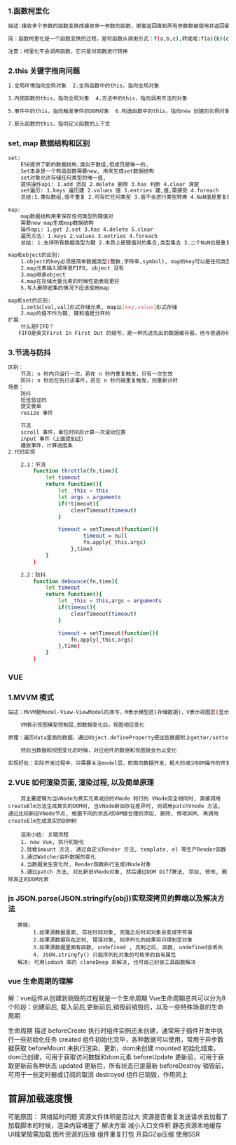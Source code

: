 ### 1.函数柯里化

```bash
描述:接收多个参数的函数变换成接收单一参数的函数，嵌套返回直到所有参数都被使用并返回最终结果。

简：函数柯里化是一个函数变换的过程，是将函数从调用方式：f(a,b,c),转成成:f(a)(b)(c)

注意：柯里化不会调用函数，它只是对函数进行转换

```

### 2.this 关键字指向问题

```bash
1.全局环境指向全局对象  2.全局函数中的this，指向全局对象

3.内部函数的this，指向全局对象  4.方法中的this，指向调用方法的对象

5.事件中的this，指向触发事件的DOM对象  6.构造函数中的this，指向new 创建的实例对象

7.箭头函数的this，指向定义函数的上下文

```

### set, map 数据结构和区别

```bash
set:
    ES6提供了新的数据结构,类似于数组,但成员是唯一的,
    Set本身是一个构造函数需要new, 用来生成set数据结构
    set对象允许存储任何类型的唯一值,
    提供操作api: 1.add 添加 2.delete 删除 3.has 判断 4.clear 清楚
    set遍历: 1.keys 遍历建 2.values 值 3.entries 建,值,需接受 4.foreach
    总结:1.类似数组,值不重复 2.可存贮任何类型 3.值不会进行类型转换 4.NaN值是重复的 5.undefined 被存储

map:
    map数据结构用来保存任何类型的键值对
    需要new map生成map数据结构
    操作api: 1.get 2.set 3.has 4.delete 5.clear
    遍历方法: 1.keys 2.values 3.entries 4.foreach
    总结: 1.支持所有数据类型为键 2.本质上是键值对的集合,类型集合 3.二个NaN也是重复的 4.NaN和undefined都可以被存

map和object的区别:
    1.object的key必须是简单数据类型(整数,字符串,symbol), map的key可以是任何类型
    2.map元素插入顺序是FIFO, object 没有
    3.map继承object
    4.map在存储大量元素的时候性能表现更好
    5.写入删除密集的情况下应该使用map

map和set的区别:
    1.set以[val,val]形式存储元素, map以[key,value]形式存储
    2.map的值不作为键, 键和值是分开的
扩展:
    什么是FIFO？
　　FIFO是英文First In First Out 的缩写，是一种先进先出的数据缓存器，他与普通存储器的区别是没有外部读写地址线，这样使用起来非常简单，但缺点就是只能顺序写入数据，顺序的读出数据，其数据地址由内部读写指针自动加1完成，不能像普通存储器那样可以由地址线决定读取或写入某个指定的地址

```

### 3.节流与防抖

```bash
区别：
    节流: n 秒内只运行一次，若在 n 秒内重复触发，只有一次生效
    防抖: n 秒后在执行该事件，若在 n 秒内被重复触发，则重新计时
场景：
    防抖
    短信验证码
    提交表单
    resize 事件

    节流
    scroll 事件，单位时间后计算一次滚动位置
    input 事件（上面提到过）
    播放事件，计算进度条
2.代码实现

    2.1：节流
        function throttle(fn,time){
            let timeout
            return function(){
                let _this = this
                let args = arguments
                if(!timeout){
                    clearTimeout(timeout)
                }

                timeout = setTimeout(function(){
                        timeout = null
                        fn.apply(_this.args)
                    },time)
            }
        }

    2.2：防抖
        function debounce(fn,time){
            let timeout
            return function(){
                let _this = this,args = arguments
                if(timeout){
                    clearTimeout(timeout)
                }

                timeout = setTimeout(function(){
                    fn.apply(_this,args)
                },time)
            }
        }

```

### VUE

### 1.MVVM 模式

```bash
描述：MVVM是Model-View-ViewModel的简写，M表示模型层(存储数据)，V表示视图层(显示数据)

    VM表示视图模型控制层,即数据变化后，视图相应变化

原理：遍历data里面的数据，通过Object.defineProperty把这些数据附上getter/setter方法，并监听起来，

    然后当数据和视图变化的时候，对应组件的数据和视图就会为止变化

实现好处：实际开发过程中，只需要关注model层，即面向数据开发，极大的减少DOM操作的开发，减少代码量

```

### 2.VUE 如何渲染页面, 渲染过程, 以及简单原理

```base
    其主要逻辑为当VNode为真实元素或旧的VNode 和行的 VNode完全相同时, 直接调用createElm方法生成真实的DOM树, 当VNode新旧存在差异时, 则调用patchVnode 方法, 通过比较新旧VNode节点, 根据不同的状态对DOM做合理的添加, 删除, 修改DOM, 再调用createElm生成真实的DOM树

    渲染小结: 关键流程
    1. new Vue, 执行初始化
    2.挂载$mount 方法, 通过自定义Render 方法, template, el 等生产Render函数
    3.通过Watcher监听数据的变化
    4.当数据发生变化时, Render函数执行生成VNode对象
    5.通过patch 方法, 对比新旧VNode对象, 然后通过DOM Diff算法, 添加, 修改, 删除真正的DOM元素

```

### js JSON.parse(JSON.stringify(obj))实现深拷贝的弊端以及解决方法

```base
   弊端:
        1.如果源数据里面, 存在时间对象, 克隆之后时间对象会变成字符串
        2.如果源数据存在正则, 错误对象, 则序列化的结果将只得到空对象
        3.如果源数据里面有函数, undefined , 克制之后, 函数, undefined会丢失
        4. JSON.stringfy() 只能序列化对象的可枚举的自有属性
   解决: 可用lodash 库的 cloneDeep 来解决, 也可自己封装工具函数解决

```

### vue 生命周期的理解
解：vue组件从创建到销毁的过程就是一个生命周期
Vue生命周期总共可以分为8个阶段：创建前后, 载入前后,更新前后,销毁前销毁后，以及一些特殊场景的生命周期

生命周期	       描述
beforeCreate	  执行时组件实例还未创建，通常用于插件开发中执行一些初始化任务
created	          组件初始化完毕，各种数据可以使用，常用于异步数据获取
beforeMount	      未执行渲染、更新，dom未创建
mounted	          初始化结束，dom已创建，可用于获取访问数据和dom元素
beforeUpdate	  更新前，可用于获取更新前各种状态
updated	          更新后，所有状态已是最新
beforeDestroy	  销毁前，可用于一些定时器或订阅的取消
destroyed	      组件已销毁，作用同上


## 首屏加载速度慢
可能原因：
    网络延时问题
    资源文件体积是否过大
    资源是否重复发送请求去加载了
    加载脚本的时候，渲染内容堵塞了
解决方案
    减小入口文件积
    静态资源本地缓存
    UI框架按需加载
    图片资源的压缩
    组件重复打包
    开启GZip压缩
    使用SSR